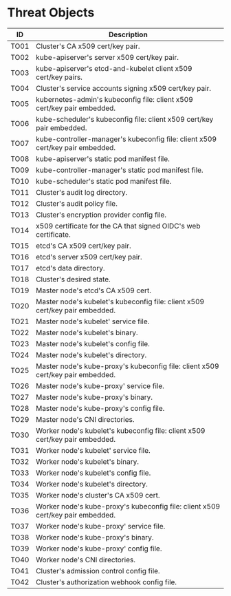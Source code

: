 # Threat Objects

| ID   | Description                                                                    |
|------|--------------------------------------------------------------------------------|
| TO01 | Cluster's CA x509 cert/key pair.                                               |
| TO02 | kube-apiserver's server x509 cert/key pair.                                    |
| TO03 | kube-apiserver's etcd-and-kubelet client x509 cert/key pairs.                  |
| TO04 | Cluster's service accounts signing x509 cert/key pair.                         |
| TO05 | kubernetes-admin's kubeconfig file: client x509 cert/key pair embedded.        |
| TO06 | kube-scheduler's kubeconfig file: client x509 cert/key pair embedded.          |
| TO07 | kube-controller-manager's kubeconfig file: client x509 cert/key pair embedded. |
| TO08 | kube-apiserver's static pod manifest file.                                     |
| TO09 | kube-controller-manager's static pod manifest file.                            |
| TO10 | kube-scheduler's static pod manifest file.                      |
| TO11 | Cluster's audit log directory.                                  |
| TO12 | Cluster's audit policy file.                                    |
| TO13 | Cluster's encryption provider config file.                      |
| TO14 | x509 certificate for the CA that signed OIDC's web certificate. |
| TO15 | etcd's CA x509 cert/key pair.                                   |
| TO16 | etcd's server x509 cert/key pair.                               |
| TO17 | etcd's data directory.                                          |
| TO18 | Cluster's desired state.                                        |
| TO19 | Master node's etcd's CA x509 cert.                                              |
| TO20 | Master node's kubelet's kubeconfig file: client x509 cert/key pair embedded.    |
| TO21 | Master node's kubelet' service file.                                            |
| TO22 | Master node's kubelet's binary.                                                 |
| TO23 | Master node's kubelet's config file.                                            |
| TO24 | Master node's kubelet's directory.                                              |
| TO25 | Master node's kube-proxy's kubeconfig file: client x509 cert/key pair embedded. |
| TO26 | Master node's kube-proxy' service file.                                         |
| TO27 | Master node's kube-proxy's binary.                                              |
| TO28 | Master node's kube-proxy's config file.                                         |
| TO29 | Master node's CNI directories.                                                  |
| TO30 | Worker node's kubelet's kubeconfig file: client x509 cert/key pair embedded.    |
| TO31 | Worker node's kubelet' service file.                                            |
| TO32 | Worker node's kubelet's binary.                                                 |
| TO33 | Worker node's kubelet's config file.                                            |
| TO34 | Worker node's kubelet's directory.                                              |
| TO35 | Worker node's cluster's CA x509 cert.                                           |
| TO36 | Worker node's kube-proxy's kubeconfig file: client x509 cert/key pair embedded. |
| TO37 | Worker node's kube-proxy' service file.      |
| TO38 | Worker node's kube-proxy's binary.           |
| TO39 | Worker node's kube-proxy' config file.       |
| TO40 | Worker node's CNI directories.               |
| TO41 | Cluster's admission control config file.     |
| TO42 | Cluster's authorization webhook config file. |
